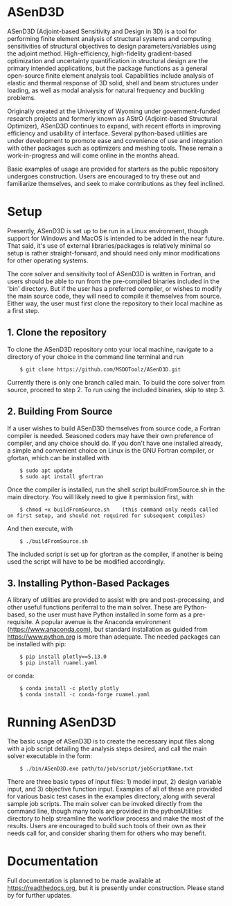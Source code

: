 # ASenD3D

ASenD3D (Adjoint-based Sensitivity and Design in 3D) is a tool for performing finite element analysis of structural systems and computing sensitivities of structural objectives to design parameters/variables using the adjoint method.  High-efficiency, high-fidelity gradient-based optimization and uncertainty quantification in structural design are the primary intended applications, but the package functions as a general open-source finite element analysis tool.  Capabilities include analysis of elastic and thermal response of 3D solid, shell and beam structures under loading, as well as modal analysis for natural frequency and buckling problems.

Originally created at the University of Wyoming under government-funded research projects and formerly known as AStrO (Adjoint-based Structural Optimizer), ASenD3D continues to expand, with recent efforts in improving efficiency and usability of interface.  Several python-based utilities are under development to promote ease and covenience of use and integration with other packages such as optimizers and meshing tools.  These remain a work-in-progress and will come online in the months ahead.

Basic examples of usage are provided for starters as the public repository undergoes construction.  Users are encouraged to try these out and familiarize themselves, and seek to make contributions as they feel inclined.

# Setup

Presently, ASenD3D is set up to be run in a Linux environment, though support for Windows and MacOS is intended to be added in the near future.  That said, it's use of external libraries/packages is relatively minimal so setup is rather straight-forward, and should need only minor modifications for other operating systems.

The core solver and sensitivity tool of ASenD3D is written in Fortran, and users should be able to run from the pre-compiled binaries included in the 'bin' directory.  But if the user has a preferred compiler, or wishes to modify the main source code, they will need to compile it themselves from source.  Either way, the user must first clone the repository to their local machine as a first step.

## 1. Clone the repository

To clone the ASenD3D repository onto your local machine, navigate to a directory of your choice in the command line terminal and run

        $ git clone https://github.com/MSDOToolz/ASenD3D.git
        
Currently there is only one branch called main.  To build the core solver from source, proceed to step 2.  To run using the included binaries, skip to step 3.

## 2. Building From Source

If a user wishes to build ASenD3D themselves from source code, a Fortran compiler is needed.  Seasoned coders may have their own preference of compiler, and any choice should do.  If you don't have one installed already, a simple and convenient choice on Linux is the GNU Fortran compiler, or gfortan, which can be installed with

        $ sudo apt update
        $ sudo apt install gfortran

Once the compiler is installed, run the shell script buildFromSource.sh in the main directory.  You will likely need to give it permission first, with

        $ chmod +x buildFromSource.sh    (this command only needs called on first setup, and should not required for subsequent compiles)
        
And then execute, with

        $ ./buildFromSource.sh
        
The included script is set up for gfortran as the compiler, if another is being used the script will have to be be modified accordingly.

## 3.  Installing Python-Based Packages

A library of utilities are provided to assist with pre and post-processing, and other useful functions periferral to the main solver.  These are Python-based, so the user must have Python installed in some form as a pre-requisite.  A popular avenue is the Anaconda environment (https://www.anaconda.com), but standard installation as guided from https://www.python.org is more than adequate.  The needed packages can be installed with pip:

        $ pip install plotly==5.13.0
        $ pip install ruamel.yaml
        
or conda:

        $ conda install -c plotly plotly
        $ conda install -c conda-forge ruamel.yaml
        
# Running ASenD3D

The basic usage of ASenD3D is to create the necessary input files along with a job script detailing the analysis steps desired, and call the main solver executable in the form:

        $ ./bin/ASenD3D.exe path/to/job/script/jobScriptName.txt
        
There are three basic types of input files: 1) model input, 2) design variable input, and 3) objective function input.  Examples of all of these are provided for various basic test cases in the examples directory, along with several sample job scripts.  The main solver can be invoked directly from the command line, though many tools are provided in the pythonUtilities directory to help streamline the workflow process and make the most of the results.  Users are encouraged to build such tools of their own as their needs call for, and consider sharing them for others who may benefit.

# Documentation

Full documentation is planned to be made available at https://readthedocs.org, but it is presently under construction.  Please stand by for further updates.
